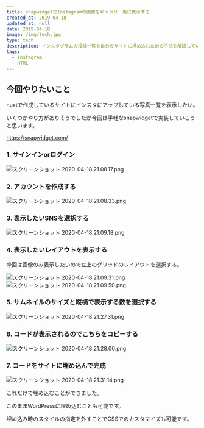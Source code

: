 ```yaml
---
title: snapwidgetでInstagramの画像をギャラリー風に表示する
created_at: 2019-04-18
updated_at: null
date: 2019-04-18
image: /img/tech.jpg
type: tech
description: インスタグラムの投稿一覧を自分のサイトに埋め込むための手法を解説しています。
tags:
  - instagram
  - HTML
---
```


## 今回やりたいこと

nuxtで作成しているサイトにインスタにアップしている写真一覧を表示したい。

いくつかやり方がありそうでしたが今回は手軽なsnapwidgetで実装していこうと思います。

https://snapwidget.com/

### 1. サインインorログイン

<img alt="スクリーンショット 2020-04-18 21.08.17.png" src="https://qiita-image-store.s3.ap-northeast-1.amazonaws.com/0/199085/01fe4ab3-31f0-1685-d96d-0786c27ccfb5.png">

### 2. アカウントを作成する

<img  alt="スクリーンショット 2020-04-18 21.08.33.png" src="https://qiita-image-store.s3.ap-northeast-1.amazonaws.com/0/199085/7736af6e-2a72-ec49-c0db-87f30fd80c8e.png">

### 3. 表示したいSNSを選択する

<img  alt="スクリーンショット 2020-04-18 21.09.18.png" src="https://qiita-image-store.s3.ap-northeast-1.amazonaws.com/0/199085/dcca39c1-d04f-00ec-4530-6626aad672e5.png">

### 4. 表示したいレイアウトを表示する

今回は画像のみ表示したいので左上のグリッドのレイアウトを選択する。

<img  alt="スクリーンショット 2020-04-18 21.09.31.png" src="https://qiita-image-store.s3.ap-northeast-1.amazonaws.com/0/199085/9a879839-b05d-e41f-bf4c-e71a344cc1e6.png">

<img  alt="スクリーンショット 2020-04-18 21.09.50.png" src="https://qiita-image-store.s3.ap-northeast-1.amazonaws.com/0/199085/7b1ee982-1b16-dda1-2036-2824b2cf133f.png">


### 5. サムネイルのサイズと縦横で表示する数を選択する

<img  alt="スクリーンショット 2020-04-18 21.27.31.png" src="https://qiita-image-store.s3.ap-northeast-1.amazonaws.com/0/199085/627084cd-c914-02b0-2668-04a445186966.png">

### 6. コードが表示されるのでこちらをコピーする

<img  alt="スクリーンショット 2020-04-18 21.28.00.png" src="https://qiita-image-store.s3.ap-northeast-1.amazonaws.com/0/199085/21ddedb7-6d14-b3e0-4603-e91e6c43f52c.png">

### 7. コードをサイトに埋め込んで完成

<img alt="スクリーンショット 2020-04-18 21.31.14.png" src="https://qiita-image-store.s3.ap-northeast-1.amazonaws.com/0/199085/3e243c5a-f48f-87ff-f812-91f064392aa7.png">

これだけで埋め込むことができました。

このままWordPressに埋め込むことも可能です。

埋め込み時のスタイルの指定を外すことでCSSでのカスタマイズも可能です。
